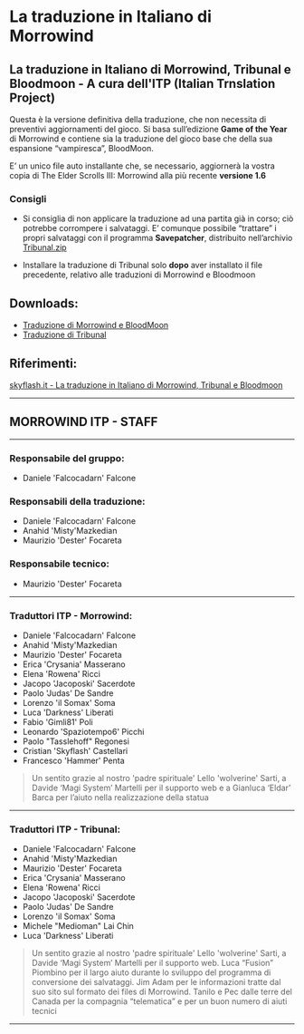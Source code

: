 # La traduzione in Italiano di Morrowind

## La traduzione in Italiano di Morrowind, Tribunal e Bloodmoon - A cura dell'ITP (Italian Trnslation Project)

Questa è la versione definitiva della traduzione, che non necessita di preventivi aggiornamenti del gioco. Si basa sull’edizione **Game of the Year** di Morrowind e contiene sia la traduzione del gioco base che della sua espansione “vampiresca”, BloodMoon. 

E’ un unico file auto installante che, se necessario, aggiornerà la vostra copia di The Elder Scrolls III: Morrowind alla più recente **versione 1.6**

### Consigli

- Si consiglia di non applicare la traduzione ad una partita già in corso; ciò potrebbe corrompere i salvataggi. E’ comunque possibile “trattare” i propri salvataggi con il programma **Savepatcher**, distribuito nell’archivio [Tribunal.zip](assets/tribunal/Tribunal.zip)

- Installare la traduzione di Tribunal solo **dopo** aver installato il file precedente, relativo alle traduzioni di Morrowind e Bloodmoon

## Downloads:

- [Traduzione di Morrowind e BloodMoon](assets/morrowind/Morrowind_Bloodmoon_ITA_WinXP2K.zip)
- [Traduzione di Tribunal](assets/tribunal/Tribunal.zip)

## Riferimenti: 

[skyflash.it - La traduzione in Italiano di Morrowind, Tribunal e Bloodmoon](https://www.skyflash.it/traduzione-italiano-morrowind-tribunal-bloodmoon/3581/)

---

## MORROWIND ITP - STAFF

---

### Responsabile del gruppo:

- Daniele 'Falcocadarn' Falcone

### Responsabili della traduzione:

- Daniele 'Falcocadarn' Falcone
- Anahid 'Misty'Mazkedian
- Maurizio 'Dester' Focareta

### Responsabile tecnico:

- Maurizio 'Dester' Focareta

---

### Traduttori ITP - Morrowind:

- Daniele 'Falcocadarn' Falcone
- Anahid 'Misty'Mazkedian
- Maurizio 'Dester' Focareta
- Erica 'Crysania'  Masserano
- Elena 'Rowena' Ricci
- Jacopo 'Jacoposki' Sacerdote
- Paolo 'Judas' De Sandre
- Lorenzo 'il Somax' Soma
- Luca 'Darkness' Liberati
- Fabio 'Gimli81' Poli
- Leonardo 'Spaziotempo6' Picchi
- Paolo "Tasslehoff" Regonesi
- Cristian 'Skyflash' Castellari
- Francesco 'Hammer' Penta

> Un sentito grazie al nostro 'padre spirituale' Lello 'wolverine' Sarti, a Davide ‘Magi System’ Martelli per il supporto web e a Gianluca ‘Eldar’ Barca per l’aiuto nella realizzazione della statua

---

### Traduttori ITP - Tribunal:

- Daniele 'Falcocadarn' Falcone
- Anahid 'Misty'Mazkedian
- Maurizio 'Dester' Focareta
- Erica 'Crysania'  Masserano
- Elena 'Rowena' Ricci
- Jacopo 'Jacoposki' Sacerdote
- Paolo 'Judas' De Sandre
- Lorenzo 'il Somax' Soma
- Michele "Medioman" Lai Chin
- Luca 'Darkness' Liberati

> Un sentito grazie al nostro 'padre spirituale' Lello 'wolverine' Sarti, a Davide ‘Magi System’ Martelli per il supporto web.
Luca “Fusion” Piombino per il largo aiuto durante lo sviluppo del programma di conversione dei salvataggi. 
Jim Adam per le informazioni tratte dal suo sito sul formato dei files di Morrowind.
Tanilo e Pec dalle terre del Canada per la compagnia “telematica” e per un buon numero di aiuti tecnici

---
